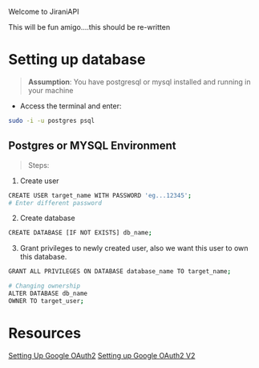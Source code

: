 Welcome to JiraniAPI

This will be fun amigo....this should be re-written

# Setting up database
> **Assumption**: You have postgresql or mysql installed and running in  your machine
- Access the terminal and enter:
```bash
sudo -i -u postgres psql
```
## Postgres or MYSQL Environment
> Steps:
1. Create user
```bash
CREATE USER target_name WITH PASSWORD 'eg...12345';
# Enter different password
```
2. Create database
```bash
CREATE DATABASE [IF NOT EXISTS] db_name;
```
3. Grant privileges to newly created user, also we want this user to own this database.
```bash
GRANT ALL PRIVILEGES ON DATABASE database_name TO target_name;

# Changing ownership
ALTER DATABASE db_name
OWNER TO target_user;
```
# Resources

[Setting Up Google OAuth2](https://www.loginradius.com/blog/engineering/google-authentication-with-golang-and-goth/)
[Setting up Google OAuth2 V2](https://blog.boot.dev/golang/how-to-implement-sign-in-with-google-in-golang/)
